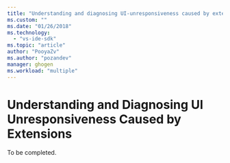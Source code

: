 ```yaml
---
title: "Understanding and diagnosing UI-unresponsiveness caused by extensions| Microsoft Docs"
ms.custom: ""
ms.date: "01/26/2018"
ms.technology: 
  - "vs-ide-sdk"
ms.topic: "article"
author: "PooyaZv"
ms.author: "pozandev"
manager: ghogen
ms.workload: "multiple"
---
```

# Understanding and Diagnosing UI Unresponsiveness Caused by Extensions

To be completed.